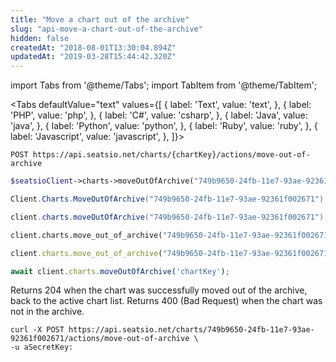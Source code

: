 ```yaml
---
title: "Move a chart out of the archive"
slug: "api-move-a-chart-out-of-the-archive"
hidden: false
createdAt: "2018-08-01T13:30:04.894Z"
updatedAt: "2019-03-28T15:44:42.320Z"
---
```


import Tabs from '@theme/Tabs';
import TabItem from '@theme/TabItem';



<Tabs 
  defaultValue="text"
  values={[
{ label: 'Text', value: 'text', },
{ label: 'PHP', value: 'php', },
{ label: 'C#', value: 'csharp', },
{ label: 'Java', value: 'java', },
{ label: 'Python', value: 'python', },
{ label: 'Ruby', value: 'ruby', },
{ label: 'Javascript', value: 'javascript', },
]}>
<TabItem value='text'>

```text
POST https://api.seatsio.net/charts/{chartKey}/actions/move-out-of-archive
```

</TabItem>
<TabItem value='php'>

```php
$seatsioClient->charts->moveOutOfArchive("749b9650-24fb-11e7-93ae-92361f002671");
```

</TabItem>
<TabItem value='csharp'>

```csharp
Client.Charts.MoveOutOfArchive("749b9650-24fb-11e7-93ae-92361f002671");
```

</TabItem>
<TabItem value='java'>

```java
client.charts.moveOutOfArchive("749b9650-24fb-11e7-93ae-92361f002671");
```

</TabItem>
<TabItem value='python'>

```python
client.charts.move_out_of_archive("749b9650-24fb-11e7-93ae-92361f002671")
```

</TabItem>
<TabItem value='ruby'>

```ruby
client.charts.move_out_of_archive("749b9650-24fb-11e7-93ae-92361f002671")
```

</TabItem>
<TabItem value='javascript'>

```javascript
await client.charts.moveOutOfArchive('chartKey');
```

</TabItem>
</Tabs>


Returns 204 when the chart was successfully moved out of the archive, back to the active chart list. 
Returns 400 (Bad Request) when the chart was not in the archive.
```text
curl -X POST https://api.seatsio.net/charts/749b9650-24fb-11e7-93ae-92361f002671/actions/move-out-of-archive \
-u aSecretKey:
```
